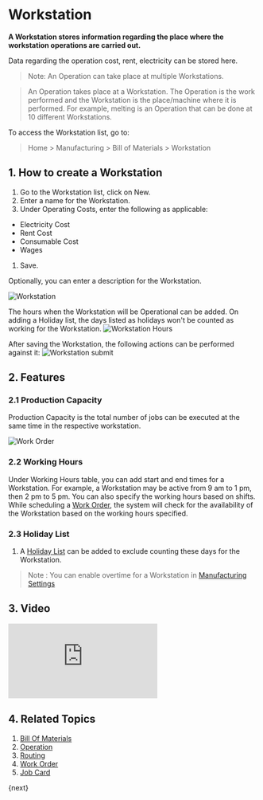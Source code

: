 <!-- add-breadcrumbs -->
# Workstation

**A Workstation stores information regarding the place where the workstation operations are carried out.**

Data regarding the operation cost, rent, electricity can be stored here.

> Note: An Operation can take place at multiple Workstations.

> An Operation takes place at a Workstation. The Operation is the work performed and the Workstation is the place/machine where it is performed. For example, melting is an Operation that can be done at 10 different Workstations.

To access the Workstation list, go to:

> Home > Manufacturing > Bill of Materials > Workstation

## 1. How to create a Workstation
1. Go to the Workstation list, click on New.
1. Enter a name for the Workstation.
1. Under Operating Costs, enter the following as applicable:
 * Electricity Cost
 * Rent Cost
 * Consumable Cost
 * Wages
1. Save.

Optionally, you can enter a description for the Workstation.

![Workstation](/docs/v13/assets/img/manufacturing/workstation.png)

The hours when the Workstation will be Operational can be added. On adding a Holiday list, the days listed as holidays won't be counted as working for the Workstation.
![Workstation Hours](/docs/v13/assets/img/manufacturing/workstation-hours.png)

After saving the Workstation, the following actions can be performed against it:
![Workstation submit](/docs/v13/assets/img/manufacturing/workstation-submit.png)

## 2. Features
### 2.1 Production Capacity
Production Capacity is the total number of jobs can be executed at the same time in the respective workstation.

<img class="screenshot" alt="Work Order" src="{{docs_base_url}}/assets/img/manufacturing/work_station_capacity.png">

### 2.2 Working Hours
Under Working Hours table, you can add start and end times for a Workstation. For example, a Workstation may be active from 9 am to 1 pm, then 2 pm to 5 pm. You can also specify the working hours based on shifts. While scheduling a [Work Order](/docs/v13/user/manual/en/manufacturing/work-order), the system will check for the availability of the Workstation based on the working hours specified.

### 2.3 Holiday List
1. A [Holiday List](/docs/v13/user/manual/en/human-resources/holiday-list) can be added to exclude counting these days for the Workstation.


> Note : You can enable overtime for a Workstation in [Manufacturing Settings](/docs/v13/user/manual/en/manufacturing/manufacturing-settings)

## 3. Video
<div class="embed-container">
 <iframe src="https://www.youtube.com/embed/UVGfzwOOZC4?rel=0" frameborder="0" allow="autoplay; encrypted-media" allowfullscreen>
 </iframe>
</div>

## 4. Related Topics
1. [Bill Of Materials](/docs/v13/user/manual/en/manufacturing/bill-of-materials)
1. [Operation](/docs/v13/user/manual/en/manufacturing/operation)
1. [Routing](/docs/v13/user/manual/en/manufacturing/routing)
1. [Work Order](/docs/v13/user/manual/en/manufacturing/work-order)
1. [Job Card](/docs/v13/user/manual/en/manufacturing/job-card)

{next}